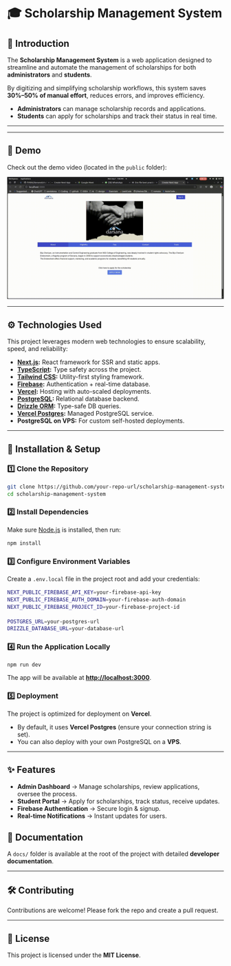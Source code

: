 
# 🎓 Scholarship Management System

## 📖 Introduction
The **Scholarship Management System** is a web application designed to streamline and automate the management of scholarships for both **administrators** and **students**.  

By digitizing and simplifying scholarship workflows, this system saves **30%–50% of manual effort**, reduces errors, and improves efficiency.  

- **Administrators** can manage scholarship records and applications.  
- **Students** can apply for scholarships and track their status in real time.  

---
---

## 🎥 Demo

Check out the demo video (located in the `public` folder):

 ![](./public/demo.gif)

---


## ⚙️ Technologies Used
This project leverages modern web technologies to ensure scalability, speed, and reliability:

- **[Next.js](https://nextjs.org/):** React framework for SSR and static apps.  
- **[TypeScript](https://www.typescriptlang.org/):** Type safety across the project.  
- **[Tailwind CSS](https://tailwindcss.com/):** Utility-first styling framework.  
- **[Firebase](https://firebase.google.com/):** Authentication + real-time database.  
- **[Vercel](https://vercel.com/):** Hosting with auto-scaled deployments.  
- **[PostgreSQL](https://www.postgresql.org/):** Relational database backend.  
- **[Drizzle ORM](https://orm.drizzle.team/):** Type-safe DB queries.  
- **[Vercel Postgres](https://vercel.com/postgres):** Managed PostgreSQL service.  
- **PostgreSQL on VPS:** For custom self-hosted deployments.  

---

## 🚀 Installation & Setup

### 1️⃣ Clone the Repository
```bash
git clone https://github.com/your-repo-url/scholarship-management-system.git
cd scholarship-management-system
````

### 2️⃣ Install Dependencies

Make sure [Node.js](https://nodejs.org/) is installed, then run:

```bash
npm install
```

### 3️⃣ Configure Environment Variables

Create a `.env.local` file in the project root and add your credentials:

```bash
NEXT_PUBLIC_FIREBASE_API_KEY=your-firebase-api-key
NEXT_PUBLIC_FIREBASE_AUTH_DOMAIN=your-firebase-auth-domain
NEXT_PUBLIC_FIREBASE_PROJECT_ID=your-firebase-project-id

POSTGRES_URL=your-postgres-url
DRIZZLE_DATABASE_URL=your-database-url
```

### 4️⃣ Run the Application Locally

```bash
npm run dev
```

The app will be available at **[http://localhost:3000](http://localhost:3000)**.

### 5️⃣ Deployment

The project is optimized for deployment on **Vercel**.

* By default, it uses **Vercel Postgres** (ensure your connection string is set).
* You can also deploy with your own PostgreSQL on a **VPS**.

---

## ✨ Features

* **Admin Dashboard** → Manage scholarships, review applications, oversee the process.
* **Student Portal** → Apply for scholarships, track status, receive updates.
* **Firebase Authentication** → Secure login & signup.
* **Real-time Notifications** → Instant updates for users.


## 📂 Documentation

A `docs/` folder is available at the root of the project with detailed **developer documentation**.

---

## 🛠️ Contributing

Contributions are welcome! Please fork the repo and create a pull request.

---

## 📜 License

This project is licensed under the **MIT License**.


